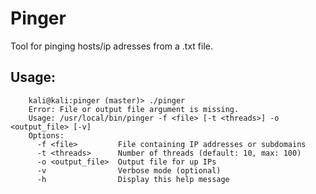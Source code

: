 # Pinger

Tool for pinging hosts/ip adresses from a .txt file.

## Usage:
```shell
	kali@kali:pinger (master)> ./pinger
	Error: File or output file argument is missing.
	Usage: /usr/local/bin/pinger -f <file> [-t <threads>] -o <output_file> [-v]
	Options:
	  -f <file>         File containing IP addresses or subdomains
	  -t <threads>      Number of threads (default: 10, max: 100)
	  -o <output_file>  Output file for up IPs
	  -v                Verbose mode (optional)
	  -h                Display this help message
